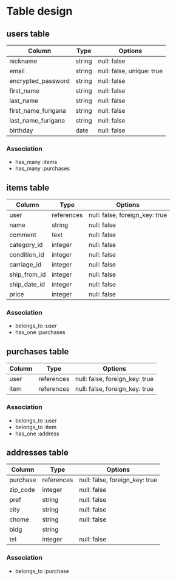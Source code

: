 # Table design

## users table

| Column              | Type   | Options                   |
| ------------------  | ------ | ------------------------- |
| nickname            | string | null: false               |
| email               | string | null: false, unique: true |
| encrypted_password  | string | null: false               |
| first_name          | string | null: false               |
| last_name           | string | null: false               |
| first_name_furigana | string | null: false               |
| last_name_furigana  | string | null: false               |
| birthday            | date   | null: false               |

### Association

- has_many :items
- has_many :purchases

## items table

| Column       | Type       | Options                        |
| ------------ | ---------- | ------------------------------ |
| user         | references | null: false, foreign_key: true |
| name         | string     | null: false                    |
| comment      | text       | null: false                    |
| category_id  | integer    | null: false                    |
| condition_id | integer    | null: false                    |
| carriage_id  | integer    | null: false                    |
| ship_from_id | integer    | null: false                    |
| ship_date_id | integer    | null: false                    |
| price        | integer    | null: false                    |

### Association

- belongs_to :user
- has_one :purchases

## purchases table

| Column | Type       | Options                        |
| ------ | ---------- | ------------------------------ |
| user   | references | null: false, foreign_key: true |
| item   | references | null: false, foreign_key: true |

### Association

- belongs_to :user
- belongs_to :item
- has_one :address

## addresses table

| Column   | Type       | Options                        |
| -------- | ---------- | ------------------------------ |
| purchase | references | null: false, foreign_key: true |
| zip_code | integer    | null: false                    |
| pref     | string     | null: false                    |
| city     | string     | null: false                    |
| chome    | string     | null: false                    |
| bldg     | string     |                                |
| tel      | integer    | null: false                    |

### Association

- belongs_to :purchase
